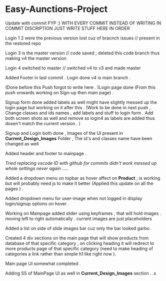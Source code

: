 # Easy-Aunctions-Project
Update with commit 
FYP :) 
WITH EVERY COMMIT INSTEAD OF WRITING IN COMMIT DISCRIPTION JUST WRITE STUFF HERE IN ORDER 


Login 1 2 were the previous version lost cuz of bracnch issues // present in the restored repo 


Login 3 is the master version // code saved ; deleted this code branch thus making v4 the master version 


Login 4 switched to master // switched v4 to v3 and made master 


Added Footer in last commit . 
Login done v4 is main branch . 

(Done before this Push forgot to write here . )Login page done (From this push onwards working on Sign-up then main page) . 

Signup form done added labels as well might have slightly messed up the login page but working on it after this . 
(Work to be done in next  push , Change classes and ids names , add labels and stuff to login form . Add both screen shots as well and remove ss login4 as labels are added thus dosen't match the current version .  )

Signup and Login both done , Images of the UI present in **Current_Design_Images** Folder , The id's and classes name have been changed as well 

Added header and footer to mainpage . 


*Tried replacing vscode ID with github for commits didn't work messed up whole settings never again .....* 


Added a dropdown menu on topbar as hover affect on **Product**  ; is working but will probably need js to make it better (Applied this update on all the pages ) . 


Added dropdown menu for user-image when not logged in display login/signup options on hover . 

Working on Mainpage added slider using keyframes , that will hold images . moving left to right automatically .  current images are just placeholders 

Added a list on side of slide images bar cuz only the bar looked garbo . 

Created 4 div sections on the main page that will show products from database of that specific category , on clicking heading it will redirect to more products page of that specific category (need to make heading of categories a link rather than simple h1 like right now ). 

Main page UI somewhat completed . 

Adding SS of MainPage UI as well in **Current_Design_Images** section . .s














